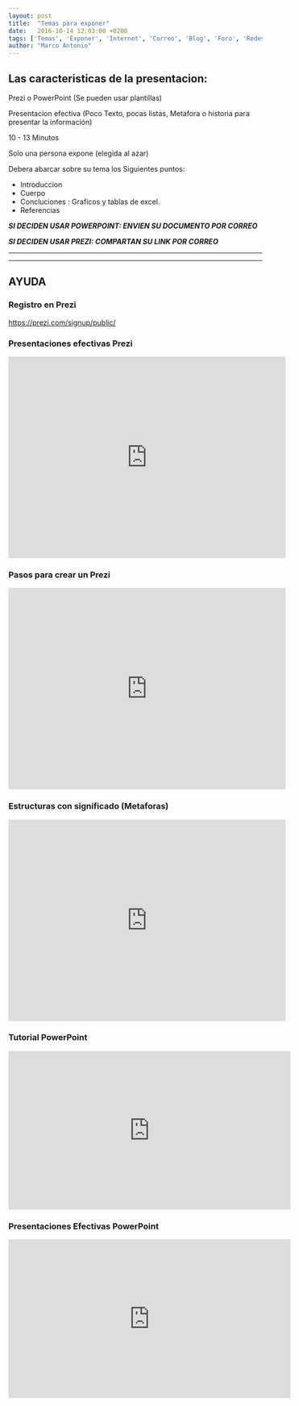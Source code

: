 ```yaml
---
layout: post
title:  "Temas para exponer"
date:   2016-10-14 12:03:00 +0200
tags: ['Temas', 'Exponer', 'Internet', 'Correo', 'Blog', 'Foro', 'Redes']
author: "Marco Antonio"
---
```



## Las caracteristicas de la presentacion:

Prezi o PowerPoint (Se pueden usar plantillas)

Presentacion efectiva (Poco Texto, pocas listas, Metafora o historia para presentar la información)

10 - 13 Minutos

Solo una persona expone (elegida al azar)

Debera abarcar sobre su tema los Siguientes puntos:

- Introduccion
- Cuerpo
- Concluciones
 : Graficos y tablas de excel.
- Referencias


***SI DECIDEN USAR POWERPOINT: ENVIEN SU DOCUMENTO POR CORREO***

***SI DECIDEN USAR PREZI: COMPARTAN SU LINK POR CORREO***

***
***

## AYUDA

### Registro en Prezi

<a href="https://prezi.com/signup/public/">https://prezi.com/signup/public/
</a>

### Presentaciones efectivas Prezi

<iframe id="iframe_container" frameborder="0" webkitallowfullscreen="" mozallowfullscreen="" allowfullscreen="" width="550" height="400" src="https://prezi.com/embed/2ffe7d9q4bog/?bgcolor=ffffff&amp;lock_to_path=0&amp;autoplay=0&amp;autohide_ctrls=0&amp;landing_data=bHVZZmNaNDBIWnNjdEVENDRhZDFNZGNIUE43MHdLNWpsdFJLb2ZHanI5N2VJMW9zRXhyMXA5NG4rdDFvVHVFcThnPT0&amp;landing_sign=3xVFweC4bIJUtMdwDxW0e0rBJlmYK7UJAJq7d5o6Gw8"></iframe>

### Pasos para crear un Prezi

<iframe id="iframe_container" frameborder="0" webkitallowfullscreen="" mozallowfullscreen="" allowfullscreen="" width="550" height="400" src="https://prezi.com/embed/xnyvl7r2vliw/?bgcolor=ffffff&amp;lock_to_path=0&amp;autoplay=0&amp;autohide_ctrls=0&amp;landing_data=bHVZZmNaNDBIWnNjdEVENDRhZDFNZGNIUE43MHdLNWpsdFJLb2ZHanI0eW5SWnVLTmgvRnNETzF1b2N0VHlDREVBPT0&amp;landing_sign=BG9AGWCm1Bs6G32MOjRiE5bXNnc8fDqh5KxqWCb4oXI"></iframe>

### Estructuras con significado (Metaforas)

<iframe id="iframe_container" frameborder="0" webkitallowfullscreen="" mozallowfullscreen="" allowfullscreen="" width="550" height="400" src="https://prezi.com/embed/eeu5-a8nrdck/?bgcolor=ffffff&amp;lock_to_path=0&amp;autoplay=0&amp;autohide_ctrls=0&amp;landing_data=bHVZZmNaNDBIWnNjdEVENDRhZDFNZGNIUE43MHdLNWpsdFJLb2ZHanI0VTVyd1BqenJMWEtuZ014TGFtU3lvSTZBPT0&amp;landing_sign=gESPlTmdHqWI7-OBB5ti6wAUWZq0X2parCQwKutHMwY"></iframe>

### Tutorial PowerPoint

<iframe width="560" height="315" src="https://www.youtube.com/embed/4_wdGTfqw4Y" frameborder="0" allowfullscreen></iframe>

### Presentaciones Efectivas PowerPoint

<iframe width="560" height="315" src="https://www.youtube.com/embed/2DueOKLYggQ" frameborder="0" allowfullscreen></iframe>
